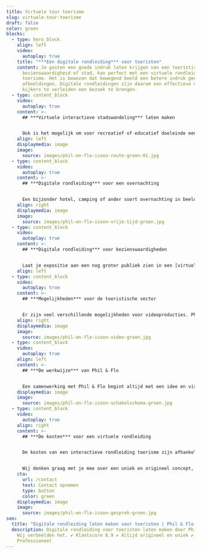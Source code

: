 ```yaml
---
title: Virtuele tour toerisme
slug: virtuele-tour-toerisme
draft: false
color: green
blocks:
  - type: hero_block
    align: left
    video:
      autoplay: true
    title: "***Een digitale rondleiding*** voor toeristen"
    content: Je gasten een goede indruk laten krijgen van een toeristische regio,
      bezienswaardigheid of stad, kan perfect met een virtuele rondleiding voor
      toerisme. Het is bewezen dat bewegend beeld een betere indruk geeft dan
      afbeeldingen. Digitale rondleidingen zijn daarom een effectieve manier om
      kijkers te verleiden een bezoek te brengen.
  - type: content_block
    video:
      autoplay: true
    content: >-
      ## ***Virtuele interactieve stadswandeling*** laten maken


      Ook is het mogelijk om voor recreatief of educatief doeleinde een interactieve stadswandeling te laten maken. Tijdens een wandeling in de stad laat je de kijker bijvoorbeeld langs verschillende bezienswaardigheden lopen. De kijker kan er vervolgens zelf voor kiezen om een bezienswaardigheid te ‘unlocken’ en de stad beter te leren kennen.
    align: left
    displaymedia: image
    image:
      source: images/phil-en-flo-icoon-route-groen-01.jpg
  - type: content_block
    video:
      autoplay: true
    content: >-
      ## ***Digitale rondleiding*** voor een overnachting


      Een bijzonder hotel, camping of ander soort overnachting in beeld brengen?  Laat je gasten alvast kennismaken door ze mee te nemen in een digitale rondleiding. Heb je vernieuwde hotelkamers, luxe lodges, chalets of kampeertenten beschikbaar? Door de verschillende verblijfsmogelijkheden te filmen, kunnen gasten alvast hun favoriete plek uitkiezen. Daarnaast kunnen we natuurlijk ook andere ruimtes zoals de horeca, het zwembad, de kinderanimatie of receptie filmen. Door alle faciliteiten in beeld te brengen, wordt de beleving voor de gasten nog realistischer.
    align: right
    displaymedia: image
    image:
      source: images/phil-en-flo-icoon-vrije-tijd-groen.jpg
  - type: content_block
    video:
      autoplay: true
    content: >-
      ## ***Digitale rondleiding*** voor bezienswaardigheden


      Laat je expositie aan een nog groter publiek zien in een [virtuele museum tour](https://www.philenflo.nl/virtuele-tour-museum/). Of laat toeristen alvast kennismaken met die historische kerk of monumenten in een digitale rondleiding voor bezienswaardigheden. Met zo’n digitale rondleiding neem je mogelijke belemmeringen bij kijkers weg en haal je ze over de streep om een bezoek te brengen. Je kunt zelf bepalen welke elementen je laat zien en waar je de kijker kennis mee wilt laten maken. Weet je niet goed welke elementen je moet kiezen? Onze experts helpen je hier graag mee. We helpen je graag onderzoeken wat voor jou het best uitpakt.
    align: left
  - type: content_block
    video:
      autoplay: true
    content: >-
      ## ***Mogelijkheden*** voor de toeristische sector


      Er zijn veel verschillende mogelijkheden voor videoproducties. Phil & Flo heeft ervaring met 360 graden [video’s](https://www.philenflo.nl/oplossingen/video-laten-maken/) en foto’s, [VR (virtual reality)](https://www.philenflo.nl/oplossingen/virtual-reality/), 3D rondleidingen en allerlei andere vormen hier tussenin. Het is natuurlijk afhankelijk van de vraag of opdracht welke videovorm geschikt is. We gaan daarom  graag met je in gesprek om te kijken welke videovorm bij jullie past. Neem vrijblijvend contact met ons op voor de mogelijkheden!
    align: right
    displaymedia: image
    image:
      source: images/phil-en-flo-icoon-video-groen.jpg
  - type: content_block
    video:
      autoplay: true
    align: left
    content: >-
      ## ***De werkwijze*** van Phil & Flo


      Een samenwerking met Phil & Flo begint altijd met een idee en visie. Tijdens een intake gesprek bespreken we jullie ideeën, wensen en doelen. Vervolgens werken we aan een technisch kader om de opdracht te vormen. Als de opdracht is gevormd, maak je kennis met een van onze creative producers, die je door het proces begeleidt. Met de creative producer beginnen we met een creatieve sessie waarin wordt bepaald hoe de kaders voor de [virtuele rondleiding](https://www.philenflo.nl/virtuele-tour/) toerisme worden ingekleurd. Wie en wat gaan we filmen? Houden we interviews of kiezen we voor een voice-over? Alle onderdelen worden verzameld en aan elkaar verbonden in een wireframe. Op basis van het wireframe maakt de creative producer afspraken over de benodigde mensen en locaties en wordt een draaiboek gemaakt.
    displaymedia: image
    image:
      source: images/phil-en-flo-icoon-schakelschema-groen.jpg
  - type: content_block
    video:
      autoplay: true
    align: right
    content: >-
      ## ***De kosten*** voor een virtuele rondleiding


      De kosten van een interactieve rondleiding toerisme zijn afhankelijk van de wensen en eisen. Phil & Flo stelt een offerte op maat op, een vast bedrag is er niet. Een persoonlijke offerte is dé manier om concreet inzicht te bieden in de kosten. Er zijn namelijk meerdere factoren die invloed hebben op de prijs. Phil & Flo werkt met eerlijke tarieven en is volledig transparant.


      Wij denken graag met je mee over een uniek en origineel concept, dat voldoet aan jouw wensen en eisen. Onze expertise wordt ingezet voor het beste concept. Wil je meer weten? Neem dan contact op voor een vrijblijvende offerte.
    cta:
      url: /contact
      text: Contact opnemen
      type: button
      color: green
    displaymedia: image
    image:
      source: images/phil-en-flo-icoon-gesprek-groen.jpg
seo:
  title: "Digitale rondleiding laten maken voor toeristen | Phil & Flo "
  description: Digitale rondleiding voor toeristen laten maken door Phil & Flo.
    Wij verbeelden het. ✔ Klantscore 8.9 ✔ Altijd origineel en uniek ✔
    Professioneel
---
```

